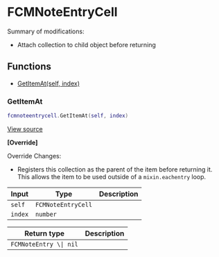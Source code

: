 # FCMNoteEntryCell

Summary of modifications:
- Attach collection to child object before returning

## Functions

- [GetItemAt(self, index)](#getitemat)

### GetItemAt

```lua
fcmnoteentrycell.GetItemAt(self, index)
```

[View source](https://github.com/finale-lua/lua-scripts/tree/refs/heads/master/src/mixin/FCMNoteEntryCell.lua#L28)

**[Override]**

Override Changes:
- Registers this collection as the parent of the item before returning it.
This allows the item to be used outside of a `mixin.eachentry` loop.

| Input | Type | Description |
| ----- | ---- | ----------- |
| `self` | `FCMNoteEntryCell` |  |
| `index` | `number` |  |

| Return type | Description |
| ----------- | ----------- |
| `FCMNoteEntry \\| nil` |  |
